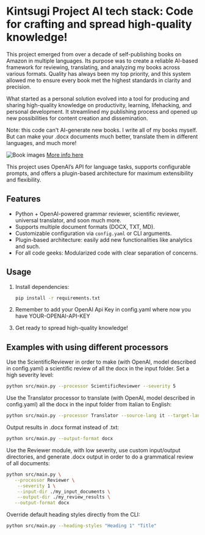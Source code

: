 # Kintsugi Project AI tech stack: Code for crafting and spread high-quality knowledge!

This project emerged from over a decade of self-publishing books on Amazon in multiple languages. Its purpose was to create a reliable AI-based framework for reviewing, translating, and analyzing my books across various formats. Quality has always been my top priority, and this system allowed me to ensure every book met the highest standards in clarity and precision.

What started as a personal solution evolved into a tool for producing and sharing high-quality knowledge on productivity, learning, lifehacking, and personal development. It streamlined my publishing process and opened up new possibilities for content creation and dissemination.

Note: this code can't AI-generate new books. I write all of my books myself. But can make your .docx documents much better, translate them in different languages, and much more!

![Book images](https://cdn.shopify.com/s/files/1/0273/6517/9457/files/Screenshot_2024-12-20_alle_17.36.17.png?v=1734712748)
[More info here](https://www.amazon.com/stores/Danilo-Lapegna/author/B0CGMF7CGG)

This project uses OpenAI’s API for language tasks, supports configurable prompts, and offers a plugin-based architecture for maximum extensibility and flexibility.

## Features
- Python + OpenAI-powered grammar reviewer, scientific reviewer, universal translator, and soon much more.
- Supports multiple document formats (DOCX, TXT, MD).
- Customizable configuration via `config.yaml` or CLI arguments.
- Plugin-based architecture: easily add new functionalities like analytics and such.
- For all code geeks: Modularized code with clear separation of concerns.

## Usage

1. Install dependencies:
   ```bash
   pip install -r requirements.txt

2. Remember to add your OpenAI Api Key in config.yaml where now you have YOUR-OPENAI-API-KEY

3. Get ready to spread high-quality knowledge!

## Examples with using different processors

Use the ScientificReviewer in order to make (with OpenAI, model described in config.yaml) a scientific review of all the docx in the input folder. Set a high severity level:
   ```bash
   python src/main.py --processor ScientificReviewer --severity 5
   ```

Use the Translator processor to translate (with OpenAI, model described in config.yaml) all the docx in the input folder from Italian to English:

   ```bash
   python src/main.py --processor Translator --source-lang it --target-lang en
   ```

Output results in .docx format instead of .txt:

   ```bash
   python src/main.py --output-format docx
   ```

Use the Reviewer module, with low severity, use custom input/output directories, and generate .docx output in order to do a grammatical review of all documents:

   ```bash
   python src/main.py \
      --processor Reviewer \
       --severity 1 \
       --input-dir ./my_input_documents \
       --output-dir ./my_review_results \
      --output-format docx
   ```


Override default heading styles directly from the CLI:
   ```bash
   python src/main.py --heading-styles "Heading 1" "Title"
   ```